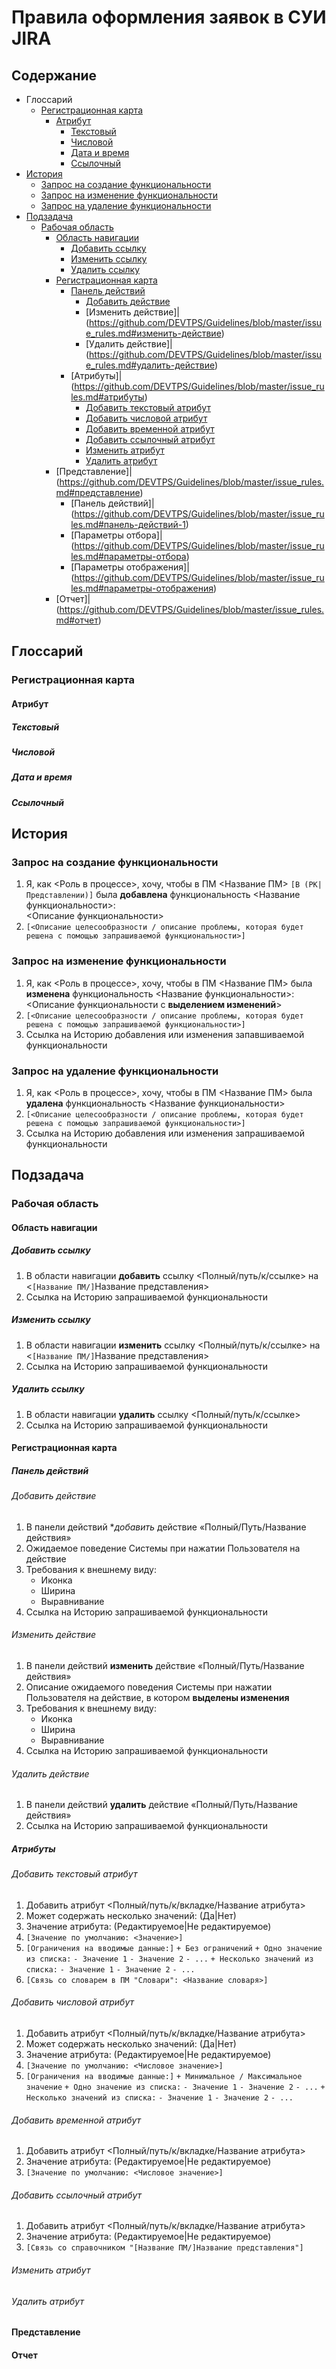 # Правила оформления заявок в СУИ JIRA
## Содержание
+ Глоссарий
  - [Регистрационная карта](https://github.com/DEVTPS/Guidelines/blob/master/issue_rules.md#регистрационная-карта)
    + [Атрибут](https://github.com/DEVTPS/Guidelines/blob/master/issue_rules.md#атрибут)
      - [Текстовый](https://github.com/DEVTPS/Guidelines/blob/master/issue_rules.md#текстовый)
      - [Числовой](https://github.com/DEVTPS/Guidelines/blob/master/issue_rules.md#числовой)
      - [Дата и время](https://github.com/DEVTPS/Guidelines/blob/master/issue_rules.md#дата-и-время)
      - [Ссылочный](https://github.com/DEVTPS/Guidelines/blob/master/issue_rules.md#ссылочный)
+ [История](https://github.com/DEVTPS/Guidelines/blob/master/issue_rules.md#история)
  - [Запрос на создание функциональности](https://github.com/DEVTPS/Guidelines/blob/master/issue_rules.md#запрос-на-создание-функциональности)
  - [Запрос на изменение функциональности](https://github.com/DEVTPS/Guidelines/blob/master/issue_rules.md#запрос-на-изменение-функциональности)
  - [Запрос на удаление функциональности](https://github.com/DEVTPS/Guidelines/blob/master/issue_rules.md#запрос-на-удаление-функциональности)
+ [Подзадача](https://github.com/DEVTPS/Guidelines/blob/master/issue_rules.md#подзадача)
  - [Рабочая область](https://github.com/DEVTPS/Guidelines/blob/master/issue_rules.md#рабочая-область)
    - [Область навигации](https://github.com/DEVTPS/Guidelines/blob/master/issue_rules.md#область-навигации)
      - [Добавить ссылку](https://github.com/DEVTPS/Guidelines/blob/master/issue_rules.md#добавить-ссылку)
      - [Изменить ссылку](https://github.com/DEVTPS/Guidelines/blob/master/issue_rules.md#изменить-ссылку)
      - [Удалить ссылку](https://github.com/DEVTPS/Guidelines/blob/master/issue_rules.md#удалить-ссылку)
    - [Регистрационная карта](https://github.com/DEVTPS/Guidelines/blob/master/issue_rules.md#регистрационная-карта-1)
      - [Панель действий](https://github.com/DEVTPS/Guidelines/blob/master/issue_rules.md#панель-действий)
        - [Добавить действие](https://github.com/DEVTPS/Guidelines/blob/master/issue_rules.md#добавить-действие)
        - [Изменить действие]|(https://github.com/DEVTPS/Guidelines/blob/master/issue_rules.md#изменить-действие)
        - [Удалить действие]|(https://github.com/DEVTPS/Guidelines/blob/master/issue_rules.md#удалить-действие)
      - [Атрибуты]|(https://github.com/DEVTPS/Guidelines/blob/master/issue_rules.md#атрибуты)
        - [Добавить текстовый атрибут](https://github.com/DEVTPS/Guidelines/blob/master/issue_rules.md#добавить-текстовый-атрибут)
        - [Добавить числовой атрибут](https://github.com/DEVTPS/Guidelines/blob/master/issue_rules.md#добавить-числовой-атрибут)
        - [Добавить временной атрибут](https://github.com/DEVTPS/Guidelines/new/master#добавить-временной-атрибут)
        - [Добавить ссылочный атрибут](https://github.com/DEVTPS/Guidelines/blob/master/issue_rules.md#добавить-ссылочный-атрибут)
        - [Изменить атрибут](https://github.com/DEVTPS/Guidelines/blob/master/issue_rules.md#изменить-атрибут)
        - [Удалить атрибут](https://github.com/DEVTPS/Guidelines/blob/master/issue_rules.md#удалить-атрибут)
    - [Представление]|(https://github.com/DEVTPS/Guidelines/blob/master/issue_rules.md#представление)
      - [Панель действий]|(https://github.com/DEVTPS/Guidelines/blob/master/issue_rules.md#панель-действий-1)
      - [Параметры отбора]|(https://github.com/DEVTPS/Guidelines/blob/master/issue_rules.md#параметры-отбора)
      - [Параметры отображения]|(https://github.com/DEVTPS/Guidelines/blob/master/issue_rules.md#параметры-отображения)
    - [Отчет]|(https://github.com/DEVTPS/Guidelines/blob/master/issue_rules.md#отчет)

## Глоссарий
### Регистрационная карта
#### Атрибут
##### Текстовый
##### Числовой
##### Дата и время
##### Ссылочный
## История
### Запрос на создание функциональности
1. Я, как <Роль в процессе>, хочу, чтобы в ПМ <Название ПМ> `[В (РК|Представлении)]` была **добавлена** функциональность <Название функциональности>:  
<Описание функциональности>
2. `[<Описание целесообразности / описание проблемы, которая будет решена с помощью запрашиваемой функциональности>]`


### Запрос на изменение функциональности
1. Я, как <Роль в процессе>, хочу, чтобы в ПМ <Название ПМ> была **изменена** функциональность <Название функциональности>:  
<Описание функциональности с **выделением изменений**>
2. `[<Описание целесообразности / описание проблемы, которая будет решена с помощью запрашиваемой функциональности>]`
3. Ссылка на Историю добавления или изменения запавшиваемой функциональности

### Запрос на удаление функциональности
1. Я, как <Роль в процессе>, хочу, чтобы в ПМ <Название ПМ> была **удалена** функциональность <Название функциональности>
2. `[<Описание целесообразности / описание проблемы, которая будет решена с помощью запрашиваемой функциональности>]`
3. Ссылка на Историю добавления или изменения запрашиваемой функциональности

## Подзадача
### Рабочая область
#### Область навигации
##### Добавить ссылку
1. В области навигации **добавить** ссылку <Полный/путь/к/ссылке> на <`[Название ПМ/]`Название представления>
2. Ссылка на Историю запрашиваемой функциональности
##### Изменить ссылку
1. В области навигации **изменить** ссылку <Полный/путь/к/ссылке> на <`[Название ПМ/]`Название представления>
2. Ссылка на Историю запрашиваемой функциональности
##### Удалить ссылку
1. В области навигации **удалить** ссылку <Полный/путь/к/ссылке>
2. Ссылка на Историю запрашиваемой функциональности
#### Регистрационная карта
##### Панель действий
###### Добавить действие
1. В панели действий **добавить* действие «Полный/Путь/Название действия»
2. Ожидаемое поведение Системы при нажатии Пользователя на действие
3. Требования к внешнему виду:
    + Иконка
    + Ширина
    + Выравнивание
4. Ссылка на Историю запрашиваемой функциональности
###### Изменить действие
1. В панели действий **изменить** действие «Полный/Путь/Название действия»
2. Описание ожидаемого поведения Системы при нажатии Пользователя на действие, в котором **выделены изменения**
3. Требования к внешнему виду:
    + Иконка
    + Ширина
    + Выравнивание
4. Ссылка на Историю запрашиваемой функциональности
###### Удалить действие
1. В панели действий **удалить** действие «Полный/Путь/Название действия»
2. Ссылка на Историю запрашиваемой функциональности
##### Атрибуты
###### Добавить текстовый атрибут 
1. Добавить атрибут <Полный/путь/к/вкладке/Название атрибута>
2. Может содержать несколько значений: (Да|Нет)
3. Значение атрибута: (Редактируемое|Не редактируемое)
4. `[Значение по умолчанию: <Значение>]`
5. `[Ограничения на вводимые данные:]`
    `+ Без ограничений`
    `+ Одно значение из списка:`
      `- Значение 1`
      `- Значение 2`
      `- ...`
    `+ Несколько значений из списка:`
      `- Значение 1`
      `- Значение 2`
      `- ...`
6. `[Связь со словарем в ПМ "Словари": <Название словаря>]`

###### Добавить числовой атрибут 
1. Добавить атрибут <Полный/путь/к/вкладке/Название атрибута>
2. Может содержать несколько значений: (Да|Нет)
3. Значение атрибута: (Редактируемое|Не редактируемое)
4. `[Значение по умолчанию: <Числовое значение>]`
5. `[Ограничения на вводимые данные:]`
    `+ Минимальное / Максимальное значение`
    `+ Одно значение из списка:`
      `- Значение 1`
      `- Значение 2`
      `- ...`
    `+ Несколько значений из списка:`
      `- Значение 1`
      `- Значение 2`
      `- ...`
###### Добавить временной атрибут 
1. Добавить атрибут <Полный/путь/к/вкладке/Название атрибута>
2. Значение атрибута: (Редактируемое|Не редактируемое)
3. `[Значение по умолчанию: <Числовое значение>]`

###### Добавить ссылочный атрибут 
1. Добавить атрибут <Полный/путь/к/вкладке/Название атрибута>
2. Значение атрибута: (Редактируемое|Не редактируемое)
3. `[Связь со справочником "[Название ПМ/]Название представления"]`

###### Изменить атрибут
###### Удалить атрибут
#### Представление
#### Отчет

